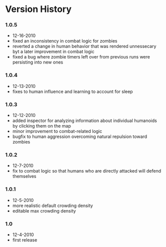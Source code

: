 # Version History

### 1.0.5
- 12-16-2010
- fixed an inconsistency in combat logic for zombies
- reverted a change in human behavior that was rendered unnessecary byt a later improvement in combat logic
- fixed a bug where zombie timers left over from previous runs were persisting into new ones


### 1.0.4
- 12-13-2010
- fixes to human influence and learning to account for sleep

### 1.0.3
- 12-12-2010
- added inspector for analyzing information about individual humanoids by clicking them on the map
- minor improvement to combat-related logic
- bugfix to human aggression overcoming natural repulsion toward zombies

### 1.0.2
- 12-7-2010
- fix to combat logic so that humans who are directly attacked will defend themselves

### 1.0.1
- 12-5-2010
- more realistic default crowding density
- editable max crowding density

### 1.0
- 12-4-2010
- first release